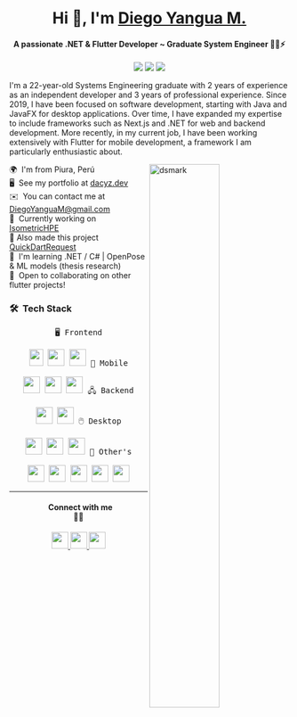 <h1 align="center">Hi 👋, I'm <a href="https://100rabhcsmc.github.io/Me.io/" target="blank"> Diego Yangua M.</a></h1>
<h4 align="center">A passionate .NET & Flutter Developer ~ Graduate System Engineer 👨‍🎓⚡</h4>

<div align="center">
<img src="https://img.shields.io/badge/Age-22-blue"/> <img src="https://img.shields.io/badge/Languages-English%20%26%20Spanish-brightgreen"/> <img src="https://img.shields.io/badge/Work%20at-Fractal-fedcba"/>
</div>
<p>
  I'm a 22-year-old Systems Engineering graduate with 2 years of experience as an independent developer and 3 years of professional experience. Since 2019, I have been focused on software development, starting with Java and JavaFX for desktop applications. Over time, I have expanded my expertise to include frameworks such as Next.js and .NET for web and backend development. More recently, in my current job, I have been working extensively with Flutter for mobile development, a framework I am particularly enthusiastic about.
</p>


<img alt="dsmark" align="right"  height="50%" width="50%" src="https://c.tenor.com/NzrqQHFBVz8AAAAj/kitty-transparent.gif">

🌍  I'm from Piura, Perú <br>
🖥️  See my portfolio at [dacyz.dev](http://dacyz.dev/) <br>
✉️  You can contact me at [DiegoYanguaM@gmail.com](mailto:DiegoYanguaM@gmail.com) <br>
🚀  Currently working on [IsometricHPE](https://play.google.com/store/apps/details?id=com.dacydev.app_position) <br>
🍚  Also made this project [QuickDartRequest](http://quick-dart-request.vercel.app/) <br>
🧠  I'm learning .NET / C# | OpenPose & ML models (thesis research) <br>
🤝  Open to collaborating on other flutter projects!

### 🛠 &nbsp;Tech Stack

<p align="center" width="300px">
  <kbd>
    <kbd> 🖥️ Frontend</kbd>
    <br>
    <br>
    <img width="25px" height="30px" src="https://astro.build/assets/press/astro-icon-light-gradient.png" /> 
    <img width="30px" src="https://raw.githubusercontent.com/danielcranney/readme-generator/main/public/icons/skills/react-colored.svg" /> 
    <img width="30px" src="https://www.drupal.org/files/project-images/nextjs-icon-dark-background.png" /> 
  </kbd>
  <kbd>
    <kbd> 📱 Mobile</kbd>
    <br>
    <br>
    <img width="30px" src="https://raw.githubusercontent.com/danielcranney/readme-generator/main/public/icons/skills/flutter-colored.svg" />
    <img width="30px" src="https://raw.githubusercontent.com/danielcranney/readme-generator/main/public/icons/skills/dart-colored.svg" /> 
    <img width="30px" src="https://miro.medium.com/v2/resize:fit:400/1*iraHUBVOkD3HnTLYoRWYDQ.png" />
  </kbd>
  <kbd>
    <kbd> 🖧 Backend</kbd>
    <br>
    <br>
    <img width="30px" src="https://raw.githubusercontent.com/dotnet/brand/refs/heads/main/logo/dotnet-logo.jpg" /> 
    <img width="30px" src="https://raw.githubusercontent.com/danielcranney/readme-generator/main/public/icons/skills/php-colored.svg" /> 
  </kbd>
  <kbd>
    <kbd> 🖱️ Desktop</kbd>
    <br>
    <br>
    <img width="30px" src="https://raw.githubusercontent.com/danielcranney/readme-generator/main/public/icons/skills/java-colored.svg" /> 
    <img width="30px" src="https://raw.githubusercontent.com/danielcranney/readme-generator/main/public/icons/skills/python-colored.svg" /> 
    <img width="30px" src="https://raw.githubusercontent.com/danielcranney/readme-generator/main/public/icons/skills/arduino-colored.svg" /> 
  </kbd>
  <kbd>
    <kbd> 📂 Other's</kbd>
    <br>
    <br>
    <img width="30px" src="https://raw.githubusercontent.com/danielcranney/readme-generator/main/public/icons/skills/git-colored.svg" /> 
    <img height="30px" src="https://spacecloudec.com/wp-content/uploads/2024/02/AWS_Simple_Icons_AWS_Cloud.svg_.png" /> 
    <img width="30px" src="https://raw.githubusercontent.com/danielcranney/readme-generator/main/public/icons/skills/mysql-colored.svg" />
    <img width="30px" src="https://raw.githubusercontent.com/danielcranney/readme-generator/main/public/icons/skills/firebase-colored.svg" /> 
    <img height="30px" src="https://www.mabl.com/hubfs/CICDBlog.png" /> 
  </kbd>
</p>


---

<div align="center"> 
  <h4>&nbsp; Connect with me<br>🤝🏻</h4>
  <a href="https://www.github.com/Dacyz" target="_blank" rel="noreferrer"> <picture> <source media="(prefers-color-scheme: dark)" srcset="https://raw.githubusercontent.com/danielcranney/readme-generator/main/public/icons/socials/github-dark.svg" /> <source media="(prefers-color-scheme: light)" srcset="https://raw.githubusercontent.com/danielcranney/readme-generator/main/public/icons/socials/github.svg" /> <img src="https://raw.githubusercontent.com/danielcranney/readme-generator/main/public/icons/socials/github.svg" width="30px" height="30px" /> </picture> </a>
  <a href="https://www.linkedin.com/in/diegoyanguam/" target="_blank" rel="noreferrer"> <picture> <source media="(prefers-color-scheme: dark)" srcset="https://raw.githubusercontent.com/danielcranney/readme-generator/main/public/icons/socials/linkedin-dark.svg" /> <source media="(prefers-color-scheme: light)" srcset="https://raw.githubusercontent.com/danielcranney/readme-generator/main/public/icons/socials/linkedin.svg" /> <img src="https://raw.githubusercontent.com/danielcranney/readme-generator/main/public/icons/socials/linkedin.svg" width="30px" height="30px" /> </picture> </a>
  <a href="https://www.x.com/DacyNoob" target="_blank" rel="noreferrer"> <picture> <source media="(prefers-color-scheme: dark)" srcset="https://raw.githubusercontent.com/danielcranney/readme-generator/main/public/icons/socials/twitter-dark.svg" /> <source media="(prefers-color-scheme: light)" srcset="https://raw.githubusercontent.com/danielcranney/readme-generator/main/public/icons/socials/twitter.svg" /> <img src="https://raw.githubusercontent.com/danielcranney/readme-generator/main/public/icons/socials/twitter.svg" width="30px" height="30px" /> </picture> </a>
</div> 
